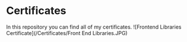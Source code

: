 # Certificates
In this repository you can find all of my certificates.
![Frontend Libraries Certificate](/Certificates/Front End Libraries.JPG)

